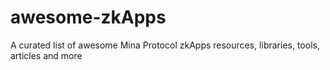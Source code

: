 # awesome-zkApps
A curated list of awesome Mina Protocol zkApps resources, libraries, tools, articles and more
